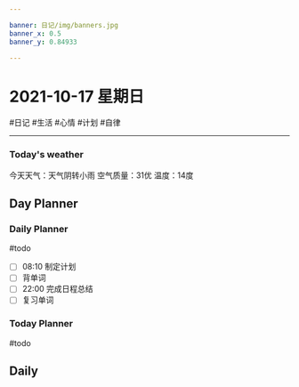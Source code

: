 ```yaml
---

banner: 日记/img/banners.jpg
banner_x: 0.5
banner_y: 0.84933

---
```

# 2021-10-17 星期日
#日记 #生活	#心情	#计划	#自律

---

### Today's weather
今天天气：天气阴转小雨
空气质量：31优
温度：14度
## Day Planner

### Daily Planner
#todo 
- [ ] 08:10 制定计划
- [ ] 背单词
- [ ] 22:00 完成日程总结
- [ ] 复习单词

### Today Planner

#todo

## Daily



